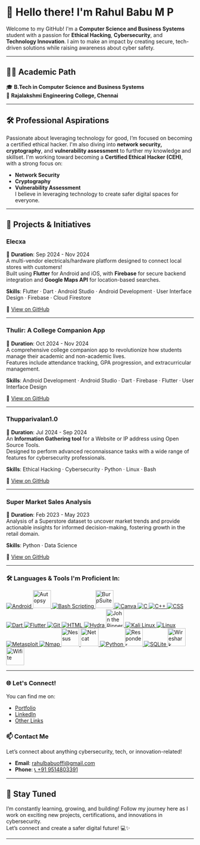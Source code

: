 # 👋 Hello there! I'm Rahul Babu M P

Welcome to my GitHub! I'm a **Computer Science and Business Systems** student with a passion for **Ethical Hacking**, **Cybersecurity**, and **Technology Innovation**. I aim to make an impact by creating secure, tech-driven solutions while raising awareness about cyber safety.

---

## 👨‍🎓 Academic Path
🎓 **B.Tech in Computer Science and Business Systems**  
📍 **Rajalakshmi Engineering College, Chennai**  

---
 
## 🛠 Professional Aspirations
Passionate about leveraging technology for good, I’m focused on becoming a certified ethical hacker. I'm also diving into **network security, cryptography**, and **vulnerability assessment** to further my knowledge and skillset.
I'm working toward becoming a **Certified Ethical Hacker (CEH)**, with a strong focus on:
- **Network Security**
- **Cryptography**
- **Vulnerability Assessment**  
I believe in leveraging technology to create safer digital spaces for everyone.

---

## 🚀 Projects & Initiatives

### Elecxa
📅 **Duration**: Sep 2024 - Nov 2024  
A multi-vendor electricals/hardware platform designed to connect local stores with customers!  
Built using **Flutter** for Android and iOS, with **Firebase** for secure backend integration and **Google Maps API** for location-based searches.  

**Skills**: Flutter · Dart · Android Studio · Android Development · User Interface Design · Firebase · Cloud Firestore  

🔗 [View on GitHub](https://github.com/rahulthewhitehat/elecxa)  

---

### Thulir: A College Companion App
📅 **Duration**: Oct 2024 - Nov 2024  
A comprehensive college companion app to revolutionize how students manage their academic and non-academic lives.  
Features include attendance tracking, GPA progression, and extracurricular management.  

**Skills**: Android Development · Android Studio · Dart · Firebase · Flutter · User Interface Design  

🔗 [View on GitHub](https://github.com/rahulthewhitehat/thulir)  

---

### Thupparivalan1.0
📅 **Duration**: Jul 2024 - Sep 2024  
An **Information Gathering tool** for a Website or IP address using Open Source Tools.  
Designed to perform advanced reconnaissance tasks with a wide range of features for cybersecurity professionals.  

**Skills**: Ethical Hacking · Cybersecurity · Python · Linux · Bash  

🔗 [View on GitHub](https://github.com/rahulthewhitehat/Thupparivalan1.0)  

---

### Super Market Sales Analysis
📅 **Duration**: Feb 2023 - May 2023  
Analysis of a Superstore dataset to uncover market trends and provide actionable insights for informed decision-making, fostering growth in the retail domain.  

**Skills**: Python · Data Science  

🔗 [View on GitHub](https://github.com/rahulthewhitehat/Super-Market-Sales-Analysis)  

---


### 🛠 Languages & Tools I'm Proficient In:
<div>

<div>
<a href="https://www.android.com/" target="_blank">
    <img src="https://img.icons8.com/color/48/000000/android-os.png" alt="Android" />
</a>
<a href="https://www.sleuthkit.org/autopsy/" target="_blank">
    <img src="https://avatars.githubusercontent.com/u/866922?v=4" alt="Autopsy" style="width: 48px; height: 48px;" />
</a>
<a href="https://www.gnu.org/software/bash/" target="_blank">
    <img src="https://img.icons8.com/color/48/000000/bash.png" alt="Bash Scripting" />
</a>
<a href="https://portswigger.net/burp" target="_blank">
    <img src="https://miro.medium.com/v2/resize:fit:325/1*NT5nvK-S6lm26cIls-aBDQ.png" alt="BurpSuite" style="width: 48px; height: 48px;" />
</a>
<a href="https://www.canva.com/" target="_blank">
    <img src="https://img.icons8.com/color/48/000000/canva.png" alt="Canva" />
</a>
<a href="https://en.wikipedia.org/wiki/C_(programming_language)" target="_blank">
    <img src="https://img.icons8.com/color/48/000000/c-programming.png" alt="C" />
</a>
<a href="https://isocpp.org/" target="_blank">
    <img src="https://img.icons8.com/color/48/000000/c-plus-plus-logo.png" alt="C++" />
</a>
<a href="https://developer.mozilla.org/en-US/docs/Web/CSS" target="_blank">
    <img src="https://img.icons8.com/color/48/000000/css3.png" alt="CSS" />
</a>
<a href="https://dart.dev/" target="_blank">
    <img src="https://img.icons8.com/color/48/000000/dart.png" alt="Dart" />
</a>
<a href="https://flutter.dev/" target="_blank">
    <img src="https://img.icons8.com/color/48/000000/flutter.png" alt="Flutter" />
</a>
<a href="https://git-scm.com/" target="_blank">
    <img src="https://img.icons8.com/color/48/000000/git.png" alt="Git" />
</a>
<a href="https://developer.mozilla.org/en-US/docs/Web/HTML" target="_blank">
    <img src="https://img.icons8.com/color/48/000000/html-5.png" alt="HTML" />
</a>
<a href="https://github.com/vanhauser-thc/thc-hydra" target="_blank">
    <img src="https://img.icons8.com/color/48/000000/hydra.png" alt="Hydra" />
</a>
<a href="https://www.openwall.com/john/" target="_blank">
    <img src="https://encrypted-tbn0.gstatic.com/images?q=tbn:ANd9GcQvws9ZNf6ull3AXbtm48vvUIA-oKYDeSumNA&s" alt="John the Ripper" style="width: 48px; height: 48px;" />
</a>
<a href="https://www.kali.org/" target="_blank">
    <img src="https://img.icons8.com/color/48/000000/kali-linux.png" alt="Kali Linux" />
</a>
<a href="https://www.kernel.org/" target="_blank">
    <img src="https://img.icons8.com/color/48/000000/linux.png" alt="Linux" />
</a>
<a href="https://www.metasploit.com/" target="_blank">
    <img src="https://img.icons8.com/color/48/000000/metasploit.png" alt="Metasploit" />
</a>
<a href="https://nmap.org/" target="_blank">
    <img src="https://img.icons8.com/color/48/000000/nmap.png" alt="Nmap" />
</a>
<a href="https://www.tenable.com/products/nessus" target="_blank">
    <img src="https://encrypted-tbn0.gstatic.com/images?q=tbn:ANd9GcQ8GYTkux1VbZT7DPiZuxVUnaxp161MrHWmeQ&s" alt="Nessus" style="width: 48px; height: 48px;" />
</a>
<a href="https://nc110.sourceforge.io/" target="_blank">
    <img src="https://www.kali.org/tools/netcat/images/netcat-logo.svg" alt="Netcat" style="width: 48px; height: 48px;" />
</a>
<a href="https://www.python.org/" target="_blank">
    <img src="https://img.icons8.com/color/48/000000/python.png" alt="Python" />
</a>
<a href="https://github.com/lgandx/Responder" target="_blank">
    <img src="https://encrypted-tbn0.gstatic.com/images?q=tbn:ANd9GcRBGYpfi1yZZm6xswVFQSLmuhQfd1xuPJbEsQ&s" alt="Responder" style="width: 48px; height: 48px;" />
</a>
<a href="https://www.sqlite.org/" target="_blank">
    <img src="https://img.icons8.com/color/48/000000/sql.png" alt="SQLite" />
</a>
<a href="https://www.wireshark.org/" target="_blank">
    <img src="https://pbs.twimg.com/profile_images/1445837421564760065/aoCK3spr_400x400.jpg" alt="Wireshark" style="width: 48px; height: 48px;" />
</a>
<a href="https://github.com/derv82/wifite" target="_blank">
    <img src="https://encrypted-tbn0.gstatic.com/images?q=tbn:ANd9GcTiwRVymGXXQa9UG7EWO6QoNQIWhzSFH1aU1Q&s" alt="Wifite" style="width: 48px; height: 48px;" />
</a>
</div>
</div>

---

### 🌐 Let's Connect!
You can find me on:
- [Portfolio](https://rahulbabump.online)
- [LinkedIn](https://linkedin.com/in/rahulthewhitehat)  
- [Other Links](https://linktr.ee/rahulthewhitehat)  

### 📫 Contact Me
Let’s connect about anything cybersecurity, tech, or innovation-related!
- **Email**: [rahulbabuoffl@gmail.com](mailto:rahulbabuoffl@gmail.com)  
- **Phone**: [📞 +91 9514803391](tel:+919514803391)

---

## 🌟 Stay Tuned
I’m constantly learning, growing, and building! Follow my journey here as I work on exciting new projects, certifications, and innovations in cybersecurity.  
Let’s connect and create a safer digital future! 💻✨

---
